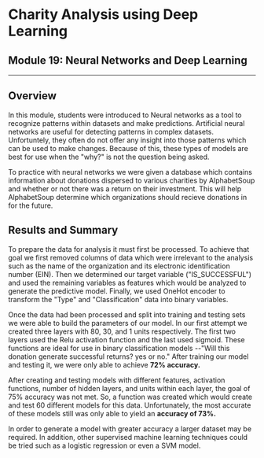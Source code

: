 # Charity Analysis using Deep Learning
## Module 19: Neural Networks and Deep Learning
---
## Overview
In this module, students were introduced to Neural networks as a tool to recognize patterns within datasets and make predictions.  Artificial neural networks are useful for detecting patterns in complex datasets.  Unfortuntely, they often do not offer any insight into those patterns which can be used to make changes.  Because of this, these types of models are best for use when the "why?" is not the question being asked.

To practice with neural networks we were given a database which contains information about donations dispersed to various charities by AlphabetSoup and whether or not there was a return on their investment.  This will help AlphabetSoup determine which organizations should recieve donations in for the future.

## Results and Summary
To prepare the data for analysis it must first be processed.  To achieve that goal we first removed columns of data which were irrelevant to the analysis such as the name of the organization and its electronic identification number (EIN).  Then we determined our target variable ("IS_SUCCESSFUL") and used the remaining variables as features which would be analyzed to generate the predictive model. Finally, we used OneHot encoder to transform the "Type" and "Classification" data into binary variables.

Once the data had been processed and split into training and testing sets we were able to build the parameters of our model.  In our first attempt we created three layers with 80, 30, and 1 units respectively.  The first two layers used the Relu activation function and the last used sigmoid.  These functions are ideal for use in binary classification models --"Will this donation generate successful returns? yes or no."  After training our model and testing it, we were only able to achieve **72% accuracy.**  

After creating and testing models with different features, activation functions, number of hidden layers, and units within each layer, the goal of 75% accuracy was not met.  So, a function was created which would create and test 60 different models for this data.  Unfortunately, the most accurate of these models still was only able to yield an **accuracy of 73%.**


In order to generate a model with greater accuracy a larger dataset may be required.  In addition, other supervised machine learning techniques could be tried such as a logistic regression or even a SVM model.
